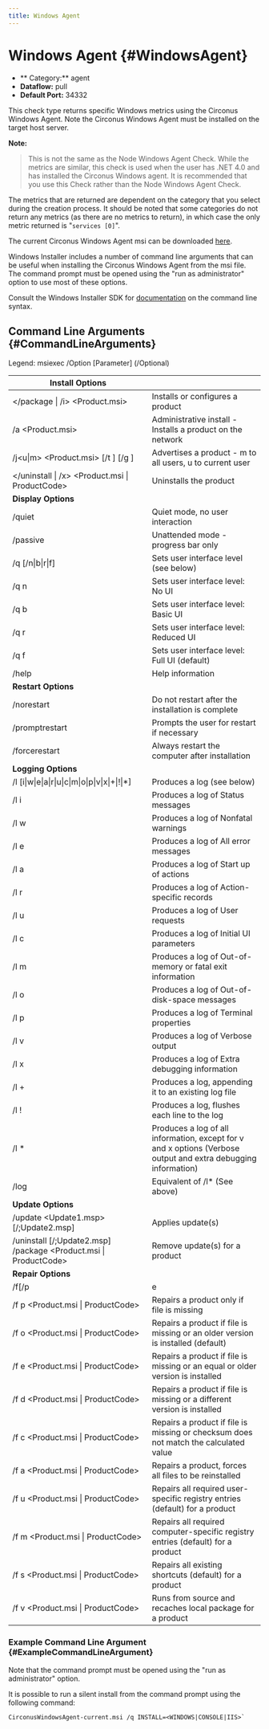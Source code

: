 ```yaml
---
title: Windows Agent
---
```


# Windows Agent {#WindowsAgent}

 * ** Category:** agent
 * **Dataflow:** pull
 * **Default Port:** 34332

This check type returns specific Windows metrics using the Circonus Windows Agent. Note the Circonus Windows Agent must be installed on the target host server.

**Note:**
> This is not the same as the Node Windows Agent Check. While the metrics are similar, this check is used when the user has .NET 4.0 and has installed the Circonus Windows agent. It is recommended that you use this Check rather than the Node Windows Agent Check.

The metrics that are returned are dependent on the category that you select during the creation process. It should be noted that some categories do not return any metrics (as there are no metrics to return), in which case the only metric returned is "`services [0]`".

The current Circonus Windows Agent msi can be downloaded [here](http://updates.circonus.net/windows/).

Windows Installer includes a number of command line arguments that can be useful when installing the Circonus Windows Agent from the msi file. The command prompt must be opened using the "run as administrator" option to use most of these options.

Consult the Windows Installer SDK for [documentation](https://msdn.microsoft.com/en-us/library/ms717358(v=vs.110).aspx) on the command line syntax.

## Command Line Arguments {#CommandLineArguments}

Legend:
msiexec /Option <Required Parameter> [Parameter] (/Optional)

| Install Options | |
|---|---|
| </package \| /i> <Product.msi> |  Installs or configures a product |
| /a <Product.msi> | Administrative install - Installs a product on the network |
| /j<u\|m> <Product.msi> [/t <Transform List>] [/g <Language ID>] | Advertises a product - m to all users, u to current user |
| </uninstall \| /x> <Product.msi \| ProductCode> | Uninstalls the product |
| **Display Options** | |
| /quiet | Quiet mode, no user interaction |
| /passive | Unattended mode - progress bar only |
| /q [/n\|b\|r\|f] |  Sets user interface level (see below) |
| /q n | Sets user interface level: No UI |
| /q b | Sets user interface level: Basic UI |
| /q r | Sets user interface level: Reduced UI |
| /q f | Sets user interface level: Full UI (default) |
| /help |  Help information |
| **Restart Options** | |
| /norestart | Do not restart after the installation is complete |
| /promptrestart | Prompts the user for restart if necessary |
| /forcerestart | Always restart the computer after installation |
| **Logging Options** | |
| /l \[i\|w\|e\|a\|r\|u\|c\|m\|o\|p\|v\|x\|+\|!\|*\] <LogFile> | Produces a log (see below) |
| /l i <LogFile> | Produces a log of Status messages |
| /l w <LogFile> | Produces a log of Nonfatal warnings |
| /l e <LogFile> | Produces a log of All error messages |
| /l a <LogFile> | Produces a log of Start up of actions |
| /l r <LogFile> | Produces a log of Action-specific records |
| /l u <LogFile> | Produces a log of User requests |
| /l c <LogFile> | Produces a log of Initial UI parameters |
| /l m <LogFile> | Produces a log of Out-of-memory or fatal exit information |
| /l o <LogFile> | Produces a log of Out-of-disk-space messages |
| /l p <LogFile> | Produces a log of Terminal properties |
| /l v <LogFile> | Produces a log of Verbose output | 
| /l x <LogFile> | Produces a log of Extra debugging information |
| /l + <LogFile> | Produces a log, appending it to an existing log file |
| /l ! <LogFile> | Produces a log, flushes each line to the log |
| /l * <LogFile> | Produces a log of all information, except for v and x options (Verbose output and extra debugging information) |
| /log <LogFile> |  Equivalent of /l* <LogFile> (See above) |
| **Update Options** | |
| /update <Update1.msp> [/;Update2.msp] | Applies update(s) |
| /uninstall <PatchCodeGuid> [/;Update2.msp] /package <Product.msi \| ProductCode> | Remove update(s) for a product |
| **Repair Options** | |
| /f[/p|e|c|m|s|o|d|a|u|v] <Product.msi | ProductCode> | Repairs a product (See below) |
| /f p <Product.msi \| ProductCode> | Repairs a product only if file is missing |
| /f o <Product.msi \| ProductCode> | Repairs a product if file is missing or an older version is installed (default) |
| /f e <Product.msi \| ProductCode> | Repairs a product if file is missing or an equal or older version is installed |
| /f d <Product.msi \| ProductCode> | Repairs a product if file is missing or a different version is installed |
| /f c <Product.msi \| ProductCode> | Repairs a product if file is missing or checksum does not match the calculated value |
| /f a <Product.msi \| ProductCode> | Repairs a product, forces all files to be reinstalled |
| /f u <Product.msi \| ProductCode> | Repairs all required user-specific registry entries (default) for a product |
| /f m <Product.msi \| ProductCode> | Repairs all required computer-specific registry entries (default) for a product |
| /f s <Product.msi \| ProductCode> | Repairs all existing shortcuts (default) for a product |
| /f v <Product.msi \| ProductCode> | Runs from source and recaches local package for a product |

### Example Command Line Argument {#ExampleCommandLineArgument}

Note that the command prompt must be opened using the "run as administrator" option.

It is possible to run a silent install from the command prompt using the following command:
```
CirconusWindowsAgent-current.msi /q INSTALL=<WINDOWS|CONSOLE|IIS>`
```
